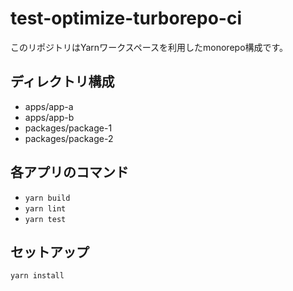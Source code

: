 # test-optimize-turborepo-ci

このリポジトリはYarnワークスペースを利用したmonorepo構成です。

## ディレクトリ構成

- apps/app-a
- apps/app-b
- packages/package-1
- packages/package-2

## 各アプリのコマンド

- `yarn build`
- `yarn lint`
- `yarn test`

## セットアップ

```sh
yarn install
```
